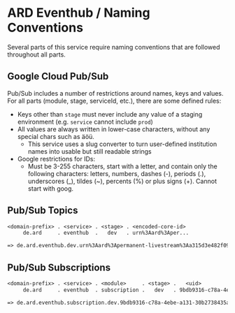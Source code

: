 # ARD Eventhub / Naming Conventions

Several parts of this service require naming conventions that are followed throughout all parts.

## Google Cloud Pub/Sub

Pub/Sub includes a number of restrictions around names, keys and values. For all parts (module, stage, serviceId, etc.), there are some defined rules:

- Keys other than `stage` must never include any value of a staging environment (e.g. `service` cannot include `prod`)
- All values are always written in lower-case characters, without any special chars such as äöü.
  - This service uses a slug converter to turn user-defined institution names into usable but still readable strings
- Google restrictions for IDs:
  - Must be 3-255 characters, start with a letter, and contain only the following characters: letters, numbers, dashes (-), periods (.), underscores (_), tildes (~), percents (%) or plus signs (+). Cannot start with goog.

## Pub/Sub Topics

```txt
<domain-prefix> . <service> . <stage> . <encoded-core-id>
     de.ard     . eventhub  .   dev   . urn%3Aard%3Aper...

=> de.ard.eventhub.dev.urn%3Aard%3Apermanent-livestream%3Aa315d3e482f09e1b
```

## Pub/Sub Subscriptions

```txt
<domain-prefix> . <service> . <module>     . <stage> .   <uid>
     de.ard     . eventhub  . subscription .   dev   . 9bdb9316-c78a-4ebe-a131-30b2738435a3

=> de.ard.eventhub.subscription.dev.9bdb9316-c78a-4ebe-a131-30b2738435a3
```

